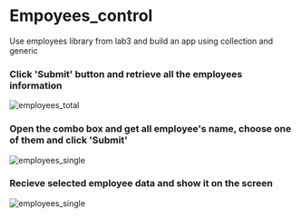# Empoyees_control
Use employees library from lab3 and build an app using collection and generic

### Click 'Submit' button and retrieve all the employees information
![employees_total](https://user-images.githubusercontent.com/72636598/188640402-93ee340b-f2cc-48e3-9ac2-c0af493345dc.png)


### Open the combo box and get all employee's name, choose one of them and click 'Submit'
![employees_single](https://user-images.githubusercontent.com/72636598/188640693-7a71f692-890c-4d96-ac56-fafdcc9e1249.png)


### Recieve selected employee data and show it on the screen
![employees_single](https://user-images.githubusercontent.com/72636598/188640751-33f6fe2c-9053-4cc8-b590-b09d890b7585.png)

